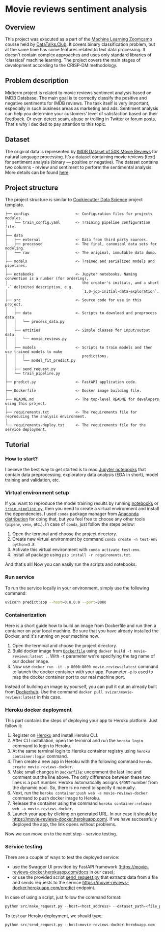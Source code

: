 Movie reviews sentiment analysis
==============================
Overview
------------
This project was executed as a part of the [Machine Learning Zoomcamp](https://github.com/alexeygrigorev/mlbookcamp-code/tree/master/course-zoomcamp) course held by [DataTalks.Club](https://datatalks.club/). 
It covers binary classification problem, but at the same time has some features related to text data processing. 
It doesn't contain complex approaches and uses only standard libraries of 'classical' machine learning. 
The project covers the main stages of development according to the CRISP-DM methodology.

Problem description
------------
Midterm project is related to movie reviews sentiment analysis based on IMDB Database.
The main goal is to correctly classify the positive and negative sentiments for IMDB reviews. 
The task itself is very important, especially in such business areas as marketing and ads. 
Sentiment analysis can help you determine your customers' level of satisfaction based on their feedback.
Or even detect scam, abuse or trolling in Twitter or forum posts. That's why i decided to pay attention to this topic.

Dataset
------------
The original data is represented by [IMDB Dataset of 50K Movie Reviews](https://www.kaggle.com/lakshmi25npathi/imdb-dataset-of-50k-movie-reviews) for natural language processing. 
It’s a dataset containing movie reviews (text) for sentiment analysis (binary — positive or negative).
The dataset contains two columns - review and sentiment to perform the sentimental analysis.
More details can be found [here](http://ai.stanford.edu/~amaas/data/sentiment/).

Project structure
------------
The project structure is similar to [Cookiecutter Data Science](https://drivendata.github.io/cookiecutter-data-science/) project template.

    ├── configs                     <- Configuration files for projects modules.
    │   └── train_config.yaml       <- Training pipeline configuration file.
    │
    ├── data
    │   ├── external                <- Data from third party sources.
    │   ├── processed               <- The final, canonical data sets for modeling.
    │   └── raw                     <- The original, immutable data dump.
    │
    ├── models                      <- Trained and serialized models and pipelines.
    │
    ├── notebooks                   <- Jupyter notebooks. Naming convention is a number (for ordering),
    │                                  the creator's initials, and a short `-` delimited description, e.g.
    │                                  `1.0-jqp-initial-data-exploration`.
    │
    ├── src                         <- Source code for use in this project.
    │   │
    │   ├── data                    <- Scripts to download and preprocess data.
    │   │   └── process_data.py
    │   │
    │   ├── entities                <- Simple classes for input/output data.
    │   │   └── movie_reviews.py
    │   │
    │   ├── models                  <- Scripts to train models and then use trained models to make
    │   │   │                          predictions.
    │   │   └── model_fit_predict.py
    │   │
    │   ├── send_request.py
    │   └── train_pipeline.py
    │
    ├── predict.py                  <- FastAPI application code.
    │
    ├── Dockerfile                  <- Docker image building file.
    │
    ├── README.md                   <- The top-level README for developers using this project.
    │
    ├── requirements.txt            <- The requirements file for reproducing the analysis environment.
    │
    └── requirements-deploy.txt     <- The requirements file for the service deployment.

Tutorial
------------
### How to start?
I believe the best way to get started is to read [Jupyter notebooks](notebooks) that contain data preprocessing, exploratory data analysis (EDA in short), model training and validation, etc.
### Virtual environment setup
If you want to reproduce the model training results by running [notebooks](notebooks) or [`train_pipeline.py`](src/train_pipeline.py), then you need to create a virtual environment and install the dependencies.
I used `conda` package manager from [Anaconda distribution](https://www.anaconda.com/) for doing that, but you feel free to choose any other tools (`pipenv`, `venv`, etc.).
In case of `conda`, just follow the steps below:
1. Open the terminal and choose the project directory.
2. Create new virtual environment by command `conda create -n test-env python=3.8`.
3. Activate this virtual environment with `conda activate test-env`.
4. Install all package using `pip install -r requirements.txt`.

And that's all! Now you can easily run the scripts and notebooks.
### Run service
To run the service locally in your environment, simply use the following command:
```bash
uvicorn predict:app --host=0.0.0.0 --port=8000
```
### Containerization
Here is a short guide how to build an image from Dockerfile and run then a container on your local machine.
Be sure that you have already installed the Docker, and it's running on your machine now.
1. Open the terminal and choose the project directory.
2. Build docker image from [`Dockerfile`](Dockerfile) using `docker build -t movie-reviews:latest .`.
With `-t` parameter we're specifying the tag name of our docker image. 
3. Now use `docker run -it -p 8000:8000 movie-reviews:latest` command to launch the docker container with your app. 
Parameter `-p` is used to map the docker container port to our real machine port.

Instead of building an image by yourself, you can pull it out an already built from [Dockerhub](https://hub.docker.com/). 
Use the command `docker pull svizor/movie-reviews:latest` in this case.
### Heroku docker deployment
This part contains the steps of deploying your app to Heroku platform. Just follow it:
1. Register on [Heroku](https://signup.heroku.com/) and install Heroku CLI.
2. After CLI installation, open the terminal and run the `heroku login` command to login to Heroku.
3. At the same terminal login to Heroku container registry using `heroku container:login` command.
4. Then create a new app in Heroku with the following command `heroku create movie-reviews-docker`.
5. Make small changes in [`Dockerfile`](Dockerfile): uncomment the last line and comment out the line above. 
The only difference between these two lines is a port number. Heroku automatically assigns `$PORT` number from the dynamic pool. 
So, there is no need to specify it manually.
6. Next, run the `heroku container:push web -a movie-reviews-docker` command to push docker image to Heroku.
7. Release the container using the command `heroku container:release web -a movie-reviews-docker`.
8. Launch your app by clicking on generated URL. In our case it should be https://movie-reviews-docker.herokuapp.com/. 
If we have successfully deployed the app, the link opens without problems.

Now we can move on to the next step - service testing.
### Service testing
There are a couple of ways to test the deployed service:
* use the Swagger UI provided by FastAPI framework (https://movie-reviews-docker.herokuapp.com/docs in our case);
* or use the provided script [send_request.py](src/send_request.py) that extracts data from a file and sends requests to the service https://movie-reviews-docker.herokuapp.com/predict endpoint.

In case of using a script, just follow the command format:
```python
python src/make_request.py --host=<host_address> --dataset_path=<file_path>
```
To test our Heroku deployment, we should type:
```python
python src/send_request.py --host=movie-reviews-docker.herokuapp.com
```